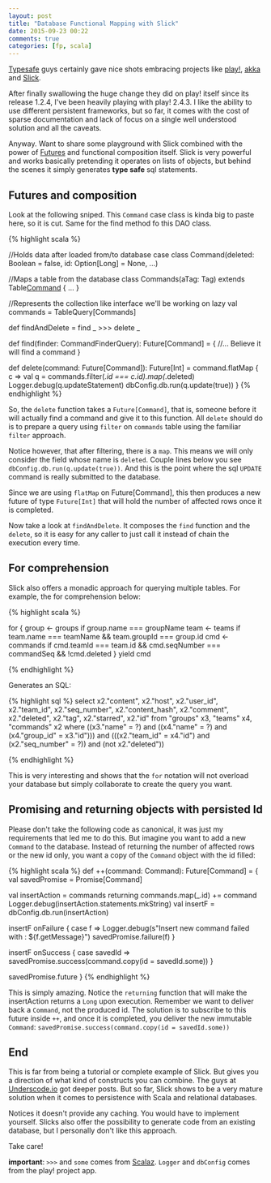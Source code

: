 ```yaml
---
layout: post
title: "Database Functional Mapping with Slick"
date: 2015-09-23 00:22
comments: true
categories: [fp, scala]
---
```


[Typesafe](http://www.typesafe.com/) guys certainly gave nice shots embracing projects like [play!](playframework.com), [akka](http://akka.io) and [Slick](http://slick.typesafe.com/).

After finally swallowing the huge change they did on play! itself since its release 1.2.4, I've been heavily playing with play! 2.4.3. I like the ability to use different persistent frameworks, but so far, it comes with the cost of sparse documentation and lack of focus on a single well understood solution and all the caveats.

<!--more-->

Anyway. Want to share some playground with Slick combined with the power of [Futures](http://docs.scala-lang.org/overviews/core/futures.html) and functional composition itself. Slick is very powerful and works basically pretending it operates on lists of objects, but behind the scenes it simply generates **type safe** sql statements.

Futures and composition
---

Look at the following sniped. This `Command` case class is kinda big to paste here, so it is cut. Same for the find method fo this DAO class.

{% highlight scala %}

//Holds data after loaded from/to database
case class Command(deleted: Boolean = false,
                   id: Option[Long] = None,
                   ...)

//Maps a table from the database
class Commands(aTag: Tag) extends Table[Command](aTag, "commands") { ... }

//Represents the collection like interface we'll be working on
lazy val commands = TableQuery[Commands]

def findAndDelete = find _ >>> delete _

def find(finder: CommandFinderQuery): Future[Command] = {
  //... Believe it will find a command
}

def delete(command: Future[Command]): Future[Int] = command.flatMap { c =>
  val q = commands.filter(_.id === c.id).map(_.deleted)
  Logger.debug(q.updateStatement)
  dbConfig.db.run(q.update(true))
}
{% endhighlight %}

So, the `delete` function takes a `Future[Command]`, that is, someone before it will actually find a command and give it to this function. All `delete` should do is to prepare a query using `filter` on `commands` table using the familiar `filter` approach.

Notice however, that after filtering, there is a `map`. This means we will only consider the field whose name is `deleted`. Couple lines below you see `dbConfig.db.run(q.update(true))`. And this is the point where the sql `UPDATE` command is really submitted to the database.

Since we are using `flatMap` on Future[Command], this then produces a new future of type `Future[Int]` that will hold the number of affected rows once it is completed.

Now take a look at `findAndDelete`. It composes the `find` function and the `delete`, so it is easy for any caller to just call it instead of chain the execution every time.

For comprehension
---

Slick also offers a monadic approach for querying multiple tables. For example, the for comprehension below:

{% highlight scala %}

for {
  group <- groups if group.name === groupName
  team <- teams if team.name === teamName && team.groupId === group.id
  cmd <- commands if cmd.teamId === team.id && cmd.seqNumber === commandSeq && !cmd.deleted
} yield cmd


{% endhighlight %}


Generates an SQL:

{% highlight sql %}
select x2."content", x2."host", x2."user_id",
       x2."team_id", x2."seq_number", x2."content_hash",
       x2."comment", x2."deleted", x2."tag", x2."starred",
       x2."id"
from "groups" x3, "teams" x4, "commands" x2
where ((x3."name" = ?) and ((x4."name" = ?) and
      (x4."group_id" = x3."id"))) and
      (((x2."team_id" = x4."id") and (x2."seq_number" = ?))
      and (not x2."deleted"))

{% endhighlight %}

This is very interesting and shows that the `for` notation will not overload your database but simply collaborate to create the query you want.

Promising and returning objects with persisted Id
---

Please don't take the following code as canonical, it was just my requirements that led me to do this. But imagine you want to add a new `Command` to the database. Instead of returning the number of affected rows or the new id only, you want a copy of the `Command` object with the id filled:

{% highlight scala %}
def ++(command: Command): Future[Command] = {
  val savedPromise = Promise[Command]

  val insertAction = commands returning commands.map(_.id) += command
  Logger.debug(insertAction.statements.mkString)
  val insertF = dbConfig.db.run(insertAction)

  insertF onFailure {
    case f => Logger.debug(s"Insert new command failed with : ${f.getMessage}")
      savedPromise.failure(f)
  }

  insertF onSuccess {
    case savedId => savedPromise.success(command.copy(id = savedId.some))
  }

  savedPromise.future
}
{% endhighlight %}


This is simply amazing. Notice the `returning` function that will make the insertAction returns a `Long` upon execution. Remember we want to deliver back a `Command`, not the produced id. The solution is to subscribe to this future inside `++`, and once it is completed, you deliver the new immutable `Command`: `savedPromise.success(command.copy(id = savedId.some))`

End
---

This is far from being a tutorial or complete example of Slick. But gives you a direction of what kind of constructs you can combine. The guys at [Underscode.io](http://underscore.io/blog/) got deeper posts. But so far, Slick shows to be a very mature solution when it comes to persistence with Scala and relational databases.

Notices it doesn't provide any caching. You would have to implement yourself. Slicks also offer the possibility to generate code from an existing database, but I personally don't like this approach.

Take care!

**important**: `>>>` and `some` comes from [Scalaz](https://github.com/scalaz/scalaz). `Logger` and `dbConfig` comes from the play! project app.
